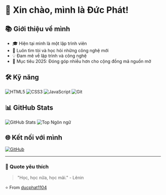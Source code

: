 
# 👋 Xin chào, mình là Đức Phát!

## 📚 Giới thiệu về mình
- 🎓 Hiện tại mình là một lập trình viên 
- 🌱 Luôn tìm tòi và học hỏi những công nghệ mới
- 💡 Đam mê về lập trình và công nghệ
- 🎯 Mục tiêu 2025: Đóng góp nhiều hơn cho cộng đồng mã nguồn mở

## 🛠 Kỹ năng
<!-- Bạn có thể tùy chỉnh các huy hiệu này tại https://shields.io -->
![HTML5](https://img.shields.io/badge/HTML5-%23E34F26.svg?style=flat&logo=html5&logoColor=white)
![CSS3](https://img.shields.io/badge/CSS3-%231572B6.svg?style=flat&logo=css3&logoColor=white)
![JavaScript](https://img.shields.io/badge/JavaScript-%23F7DF1E.svg?style=flat&logo=javascript&logoColor=black)
![Git](https://img.shields.io/badge/Git-%23F05033.svg?style=flat&logo=git&logoColor=white)

## 📊 GitHub Stats
![GitHub Stats](https://github-readme-stats.vercel.app/api?username=ducphat1104&show_icons=true&theme=radical&locale=vi)
![Top Ngôn ngữ](https://github-readme-stats.vercel.app/api/top-langs/?username=ducphat1104&layout=compact&theme=radical&locale=vi)

## 🌐 Kết nối với mình
[![GitHub](https://img.shields.io/badge/GitHub-%2312100E.svg?style=for-the-badge&logo=Github&logoColor=white)](https://github.com/ducphat1104)

---
### 📝 Quote yêu thích
> "Học, học nữa, học mãi." - Lênin

⭐️ From [ducphat1104](https://github.com/ducphat1104)
